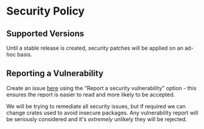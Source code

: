 <!--
SPDX-FileCopyrightText: 2024 Deren Vural
SPDX-License-Identifier: GPL-3.0-or-later
-->
# Security Policy

## Supported Versions

Until a stable release is created, security patches will be applied on an ad-hoc basis.

## Reporting a Vulnerability

Create an issue [here](https://github.com/derenv/gtk4-nvidia-monitor-rust/issues/new/choose) using the "Report a security vulnerability" option - this ensures the report is easier to read and more likely to be accepted.

We will be trying to remediate all security issues, but if required we can change crates used to avoid insecure packages. Any vulnerability report will be seriously considered and it's *extremely* unlikely they will be rejected.
